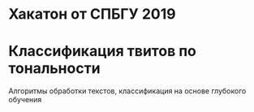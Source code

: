 # Хакатон от СПБГУ 2019

# Классификация твитов по тональности

Алгоритмы обработки текстов, классификация на основе глубокого обучения
